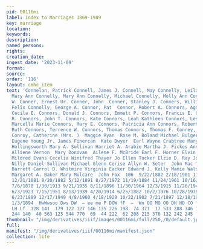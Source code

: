 ```yaml
---
pid: 00116mi
label: Index to Marriages 1869-1989
key: marriage
location: 
keywords: 
description: 
named_persons: 
rights: 
creation_date: 
ingest_date: '2023-11-09'
format: 
source: 
order: '116'
layout: cmhc_item
text: 'Connelan, Patrick Connell, James J. Connell, May Connelly, Leila M. Connelly,
  Mary Ann Connelly, Mary Ann Connelly, Michael Connelly, Molly Ann Connelly, Thomas
  W. Conner, Ernest Ur. Conner, John  Conner, Stanley J. Conners, William J. Connolly,
  Felix Connolly, George A. Connor, Pat  Connor, Robert A. Connors, Agness Connors,
  Cecila E. Connors, Donald J. Connors, Emmett P. Connors, Francis E. Connors, Helen
  R. Connors, John T. Connors, Kate Connors, Leah Kathleen Connors, Leslie K. Connors,
  Marcella Marie Connors, Mary E. Connors, Patricia Ann Connors, Robert Neal Connors,
  Ruth Connors, Terrence W. Connors, Thomas Connors, Thomas F. Conrey, Frederick J.
  Conroy, Catherine (Mrs. )  Maggie Ryan  Rose M. Boland Michael Bulger  Carl Schinkel
  Eugene Young Jr. James Finercan  Kate Dwyer  Earl Wayne Crabtree Mary Br=nnan  Sandra
  Hollingsworth Mary A. Sullivan Harriet A. Arabie Martha J. Fickes Anna Callahan
  Alliene Vernon  Mary Donovan  Ailene F. McBride Earl F. Horner Elvin @. Olerich
  Mildred Evans Cecelia Winifred Thayer Jo Ellen Tucker Elzie D. Ray Josephine R.
  Nilly Daniel Sullivan Michael Glenn Cerise Allyn W. Seter  John Mac Thompson Patrick
  Barrett Carrol D. Whitmire Virginia Eacker Edward J. Kelly Mamie Walsh  Kate Hanifen
  Margaret A. Baker Mary Mulcare  John Fox  106  9/22/1882 2/18/1901 11/3/1888 1/11/1947
  12/21/1881 8/20/1882 5/12/1891 8/27/1972 11/19/1884 11/24/1961 10/16/1881 1/29/1975
  7/6/1878 1/30/1913 9/21/1935 8/11/1896 11/30/1964 12/3/1915 11/26/1942 12/9/1951
  6/3/1923 7/15/1951 8/13/1939 4/20/1914 6/25/1882 10/2/1976 10/28/1978 9/17/1941
  6/23/1889 12/17/1949 4/8/1960 4/18/1929 10/22/1902 7/21/1897 12/18/1900 11/28/1893
  1/3/1894  HwWwsoo Dws DW  — ee me P DOW fF  —  Wn OO MO OO DH HD CO ™N  fe nH OO
  LH Lf  128 141  179 122 127 146 135 226 198  74 371  17 533 288 346 161  21  92
  244 140  40 563 125 544 770  69  44 222  62 208 215 376 132 242 245 '
thumbnail: "/img/derivatives/iiif/images/00116mi/full/250,/0/default.jpg"
full: 
manifest: "/img/derivatives/iiif/00116mi/manifest.json"
collection: life
---
```

